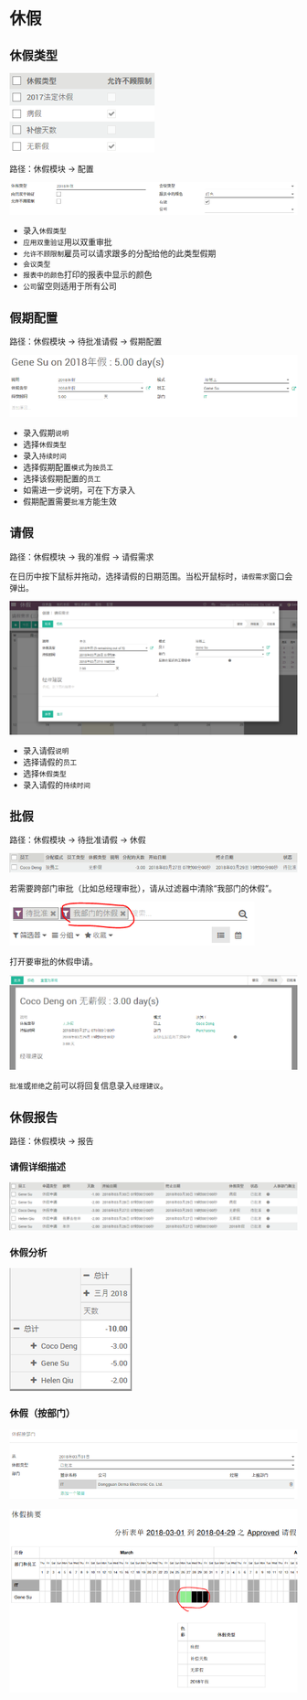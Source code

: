# 休假

## 休假类型

![休假类型](_images/holiday.PNG)

路径：休假模块 -> 配置 

![假期类型：新建](_images/holiday1.PNG)

* 录入`休假类型`
* `应用双重验证`用以双重审批
* `允许不顾限制`雇员可以请求跟多的分配给他的此类型假期
* `会议类型`
* `报表中的颜色`打印的报表中显示的颜色
* `公司`留空则适用于所有公司

## 假期配置

路径：休假模块 -> 待批准请假 -> 假期配置

![假期配置](_images/holiday2.PNG) 

* 录入假期`说明`
* 选择`休假类型`
* 录入`持续时间`
* 选择假期配置`模式`为`按员工`
* 选择该假期配置的`员工`
* 如需进一步说明，可在下方录入
* 假期配置需要`批准`方能生效

## 请假

路径：休假模块 -> 我的准假 -> 请假需求

在日历中按下鼠标并拖动，选择请假的日期范围。当松开鼠标时，`请假需求`窗口会弹出。

![请假](_images/holiday3.PNG)

* 录入请假`说明`
* 选择请假的`员工`
* 选择`休假类型`
* 录入请假的`持续时间`

## 批假

路径：休假模块 -> 待批准请假 -> 休假

![批假：列表](_images/holiday4.PNG)

若需要跨部门审批（比如总经理审批），请从过滤器中清除“我部门的休假”。

![跨部门批假](_images/holiday5.PNG)

打开要审批的休假申请。

![批假：休假申请](_images/holiday6.PNG)

`批准`或`拒绝`之前可以将回复信息录入`经理建议`。

## 休假报告

路径：休假模块 -> 报告

### 请假详细描述

![请假详细描述](_images/holiday7.PNG)

### 休假分析

![休假分析](_images/holiday8.PNG)

### 休假（按部门）

![休假按部门：条件](_images/holiday9.PNG)

![休假按部门：结果](_images/holiday10.PNG)